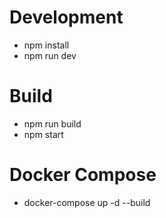 # Development

- npm install
- npm run dev

# Build

- npm run build
- npm start

# Docker Compose

- docker-compose up -d --build
